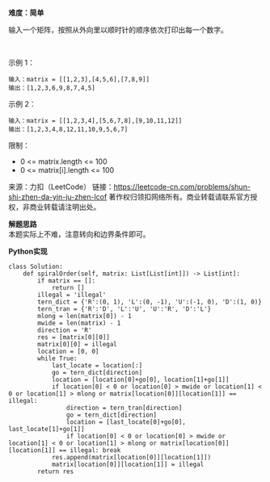 **难度：简单**   

输入一个矩阵，按照从外向里以顺时针的顺序依次打印出每一个数字。

 

示例 1：
```
输入：matrix = [[1,2,3],[4,5,6],[7,8,9]]
输出：[1,2,3,6,9,8,7,4,5]
```
示例 2：
```
输入：matrix = [[1,2,3,4],[5,6,7,8],[9,10,11,12]]
输出：[1,2,3,4,8,12,11,10,9,5,6,7]
```

限制：

- 0 <= matrix.length <= 100
- 0 <= matrix[i].length <= 100

来源：力扣（LeetCode）
链接：https://leetcode-cn.com/problems/shun-shi-zhen-da-yin-ju-zhen-lcof
著作权归领扣网络所有。商业转载请联系官方授权，非商业转载请注明出处。    

**解题思路**    
本题实际上不难，注意转向和边界条件即可。    

**Python实现**    
```
class Solution:
    def spiralOrder(self, matrix: List[List[int]]) -> List[int]:
        if matrix == []:
            return []
        illegal = 'illegal'
        tern_dict = {'R':(0, 1), 'L':(0, -1), 'U':(-1, 0), 'D':(1, 0)}
        tern_tran = {'R':'D', 'L':'U', 'U':'R', 'D':'L'}
        mlong = len(matrix[0]) - 1
        mwide = len(matrix) - 1
        direction = 'R'
        res = [matrix[0][0]]
        matrix[0][0] = illegal
        location = [0, 0]
        while True:
            last_locate = location[:]
            go = tern_dict[direction]
            location = [location[0]+go[0], location[1]+go[1]]
            if location[0] < 0 or location[0] > mwide or location[1] < 0 or location[1] > mlong or matrix[location[0]][location[1]] == illegal:
                direction = tern_tran[direction]
                go = tern_dict[direction]
                location = [last_locate[0]+go[0], last_locate[1]+go[1]]
                if location[0] < 0 or location[0] > mwide or location[1] < 0 or location[1] > mlong or matrix[location[0]][location[1]] == illegal: break
            res.append(matrix[location[0]][location[1]])
            matrix[location[0]][location[1]] = illegal
        return res
```